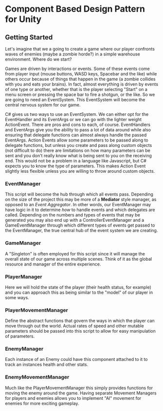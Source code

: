 # Component Based Design Pattern for Unity

## Getting Started
Let's imagine that we a going to create a game where our player confronts waves of enemies (maybe a zombie horde?) in a simple warehouse environment. Where do we start?

Games are driven by interactions or events. Some of these events come from player input (mouse buttons, WASD keys, Spacebar and the like) while others occur because of things that happen in the game (a zombie collides with you and eats your brains). In fact, almost everything is driven by events of one type or another, whether that is the player selecting "Start" on a menu screen or pressing the space bar to fire a shotgun, or the like. So we are going to need an EventSystem. This EventSystem will become the central nervous system for our game.

C# gives us two ways to use an EventSystem. We can either opt for the EventHandler and its EventArgs or we can go with the lighter weight ActionEvent. There are pros and cons to each, of course. EventHandlers and EventArgs give you the ability to pass a lot of data around while also ensuring that delegate functions can almost always handle the passed EventArgs. Action Events allow some parameters to be passed along to delegate functions, but unless you create and pass along custom objects (not difficult to do) there are limitations on how many parameters can be sent and you don't really know what is being sent to you on the receiving end. This would not be a problem in a language like Javascript, but C# expects you to know the type of parameters. This makes Action Event slightly less flexible unless you are willing to throw around custom objects.

### EventManager
This script will become the hub through which all events pass. Depending on the size of the project this may be more of a **Mediator** style manager, as opposed to an _Event Aggregator_. In other words, our EventManager may have logic in it to determine _how_ to handle events and which delegates are called. Depending on the numbers and types of events that may be generated you may also end up with a ControllerEventManager and a GameEventManager through which different types of events get passed to the EventManager, the true central hub of the event system we are creating.

### GameManager
A "Singleton" is often employed for this script since it will manage the overall state of our game across multiple scenes. Think of it as the global resource and manager of the entire experience.

### PlayerManager
Here we will hold the state of the player (their health status, for example) and you can approach this as being similar to the "model" of our player in some ways.

### PlayerMovementManager
Define the abstract functions that govern the ways in which the player can move through out the world. Actual rates of speed and other mutable parameters should be passed into this script to allow for easy manipulation of parameters.

### EnemyManager
Each instance of an Enemy could have this component attached to it to track an instances health and other stats.

### EnemyMovementManager
Much like the PlayerMovementManager this simply provides functions for moving the enemy around the game. Having separate Movement Managers for players and enemies allows you to implement "AI" movement for enemies for more exciting gameplay.






